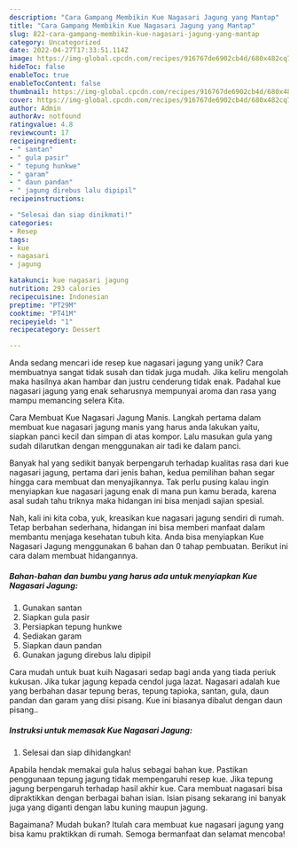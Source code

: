 ```yaml
---
description: "Cara Gampang Membikin Kue Nagasari Jagung yang Mantap"
title: "Cara Gampang Membikin Kue Nagasari Jagung yang Mantap"
slug: 822-cara-gampang-membikin-kue-nagasari-jagung-yang-mantap
category: Uncategorized
date: 2022-04-27T17:33:51.114Z
image: https://img-global.cpcdn.com/recipes/916767de6902cb4d/680x482cq70/kue-nagasari-jagung-foto-resep-utama.jpg
hideToc: false
enableToc: true
enableTocContent: false
thumbnail: https://img-global.cpcdn.com/recipes/916767de6902cb4d/680x482cq70/kue-nagasari-jagung-foto-resep-utama.jpg
cover: https://img-global.cpcdn.com/recipes/916767de6902cb4d/680x482cq70/kue-nagasari-jagung-foto-resep-utama.jpg
author: Admin
authorAv: notfound
ratingvalue: 4.8
reviewcount: 17
recipeingredient:
- " santan"
- " gula pasir"
- " tepung hunkwe"
- " garam"
- " daun pandan"
- " jagung direbus lalu dipipil"
recipeinstructions:

- "Selesai dan siap dinikmati!"
categories:
- Resep
tags:
- kue
- nagasari
- jagung

katakunci: kue nagasari jagung 
nutrition: 293 calories
recipecuisine: Indonesian
preptime: "PT29M"
cooktime: "PT41M"
recipeyield: "1"
recipecategory: Dessert

---
```





Anda sedang mencari ide resep kue nagasari jagung yang unik? Cara membuatnya sangat tidak susah dan tidak juga mudah. Jika keliru mengolah maka hasilnya akan hambar dan justru cenderung tidak enak. Padahal kue nagasari jagung yang enak seharusnya mempunyai aroma dan rasa yang mampu memancing selera Kita.





Cara Membuat Kue Nagasari Jagung Manis. Langkah pertama dalam membuat kue nagasari jagung manis yang harus anda lakukan yaitu, siapkan panci kecil dan simpan di atas kompor. Lalu masukan gula yang sudah dilarutkan dengan menggunakan air tadi ke dalam panci.

Banyak hal yang sedikit banyak berpengaruh terhadap kualitas rasa dari kue nagasari jagung, pertama dari jenis bahan, kedua pemilihan bahan segar hingga cara membuat dan menyajikannya. Tak perlu pusing kalau ingin menyiapkan kue nagasari jagung enak di mana pun kamu berada, karena asal sudah tahu triknya maka hidangan ini bisa menjadi sajian spesial.






Nah, kali ini kita coba, yuk, kreasikan kue nagasari jagung sendiri di rumah. Tetap berbahan sederhana, hidangan ini bisa memberi manfaat dalam membantu menjaga kesehatan tubuh kita. Anda bisa menyiapkan Kue Nagasari Jagung menggunakan 6 bahan dan 0 tahap pembuatan. Berikut ini cara dalam membuat hidangannya.

<!--inarticleads1-->

##### Bahan-bahan dan bumbu yang harus ada untuk menyiapkan Kue Nagasari Jagung:

1. Gunakan  santan
1. Siapkan  gula pasir
1. Persiapkan  tepung hunkwe
1. Sediakan  garam
1. Siapkan  daun pandan
1. Gunakan  jagung direbus lalu dipipil


Cara mudah untuk buat kuih Nagasari sedap bagi anda yang tiada periuk kukusan. Jika tukar jagung kepada cendol juga lazat. Nagasari adalah kue yang berbahan dasar tepung beras, tepung tapioka, santan, gula, daun pandan dan garam yang diisi pisang. Kue ini biasanya dibalut dengan daun pisang.. 

<!--inarticleads2-->

##### Instruksi untuk memasak Kue Nagasari Jagung:


1. Selesai dan siap dihidangkan!

Apabila hendak memakai gula halus sebagai bahan kue. Pastikan penggunaan tepung jagung tidak mempengaruhi resep kue. Jika tepung jagung berpengaruh terhadap hasil akhir kue. Cara membuat nagasari bisa dipraktikkan dengan berbagai bahan isian. Isian pisang sekarang ini banyak juga yang diganti dengan labu kuning maupun jagung. 

Bagaimana? Mudah bukan? Itulah cara membuat kue nagasari jagung yang bisa kamu praktikkan di rumah. Semoga bermanfaat dan selamat mencoba!
